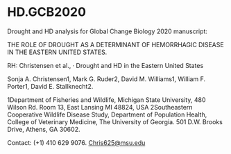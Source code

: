 # HD.GCB2020
Drought and HD analysis for Global Change Biology 2020 manuscript: 

THE ROLE OF DROUGHT AS A DETERMINANT OF HEMORRHAGIC DISEASE IN THE EASTERN UNITED STATES.

RH: Christensen et al., · Drought and HD in the Eastern United States

Sonja A. Christensen1, Mark G. Ruder2, David M. Williams1, William F. Porter1, David E. Stallknecht2.

1Department of Fisheries and Wildlife, Michigan State University, 480 Wilson Rd. Room 13, East Lansing MI 48824, USA
2Southeastern Cooperative Wildlife Disease Study, Department of Population Health, College of Veterinary Medicine, The University of Georgia. 501 D.W. Brooks Drive, Athens, GA 30602.

Contact: (+1) 410 629 9076. Chris625@msu.edu

